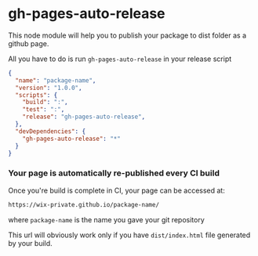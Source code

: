 # gh-pages-auto-release

This node module will help you to publish your package to dist folder as a github page.

All you have to do is run `gh-pages-auto-release` in your release script

```json
{
  "name": "package-name",
  "version": "1.0.0",
  "scripts": {
    "build": ":", 
    "test": ":",
    "release": "gh-pages-auto-release",
  },
  "devDependencies": {
    "gh-pages-auto-release": "*"
  }
}
```

### Your page is automatically re-published every CI build

Once you're build is complete in CI, your page can be accessed at:
```sh
https://wix-private.github.io/package-name/
```
where `package-name` is the name you gave your git repository

This url will obviously work only if you have `dist/index.html` file generated by your build.
